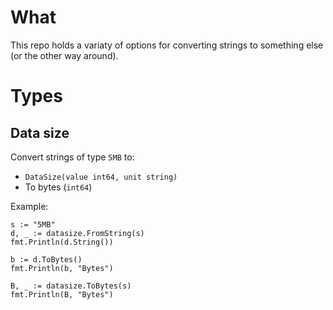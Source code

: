 # What

This repo holds a variaty of options for converting strings to something else (or the other way around).

# Types

## Data size

Convert strings of type `5MB` to:
- `DataSize(value int64, unit string)`
- To bytes (`int64`)

Example:

```
s := "5MB"
d, _ := datasize.FromString(s)
fmt.Println(d.String())

b := d.ToBytes()
fmt.Println(b, "Bytes")

B, _ := datasize.ToBytes(s)
fmt.Println(B, "Bytes")
```
